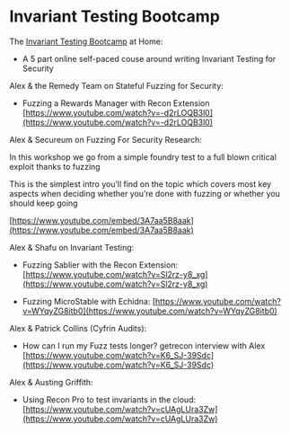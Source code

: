 # Invariant Testing Bootcamp

The [Invariant Testing Bootcamp](https://getrecon.xyz/bootcamp) at Home:

- A 5 part online self-paced couse around writing Invariant Testing for Security


Alex & the Remedy Team on Stateful Fuzzing for Security:

- Fuzzing a Rewards Manager with Recon Extension [https://www.youtube.com/watch?v=-d2rLOQB3l0](https://www.youtube.com/watch?v=-d2rLOQB3l0)

Alex & Secureum on Fuzzing For Security Research:

In this workshop we go from a simple foundry test to a full blown critical exploit thanks to fuzzing

This is the simplest intro you’ll find on the topic which covers most key aspects when deciding whether you’re done with fuzzing or whether you should keep going

[https://www.youtube.com/embed/3A7aa5B8aak](https://www.youtube.com/embed/3A7aa5B8aak)


Alex & Shafu on Invariant Testing:

- Fuzzing Sablier with the Recon Extension: [https://www.youtube.com/watch?v=Sl2rz-y8_xg](https://www.youtube.com/watch?v=Sl2rz-y8_xg)

- Fuzzing MicroStable with Echidna: [https://www.youtube.com/watch?v=WYqyZG8itb0](https://www.youtube.com/watch?v=WYqyZG8itb0)

Alex & Patrick Collins (Cyfrin Audits):

- How can I run my Fuzz tests longer? getrecon interview with Alex [https://www.youtube.com/watch?v=K6_SJ-39Sdc](https://www.youtube.com/watch?v=K6_SJ-39Sdc)

Alex & Austing Griffith:

- Using Recon Pro to test invariants in the cloud: [https://www.youtube.com/watch?v=cUAgLUra3Zw](https://www.youtube.com/watch?v=cUAgLUra3Zw)